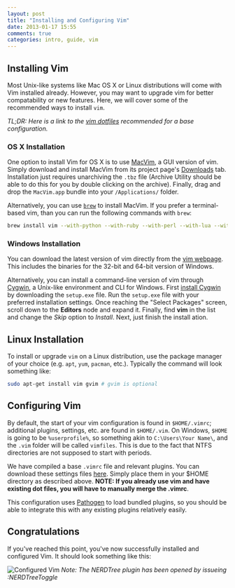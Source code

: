 ```yaml
---
layout: post
title: "Installing and Configuring Vim"
date: 2013-01-17 15:55
comments: true
categories: intro, guide, vim
---
```


## Installing Vim

Most Unix-like systems like Mac OS X or Linux distributions will come with Vim installed already. However, you may want to upgrade vim for better compatability or new features. Here, we will cover some of the recommended ways to install `vim`.

*TL;DR: Here is a link to the [vim dotfiles](https://www.dropbox.com/s/bka5j2rkobq0gxu/vimdotfiles.tgz) recommended for a base configuration.*

### OS X Installation

One option to install Vim for OS X is to use [MacVim](http://code.google.com/p/macvim/), a GUI version of vim. Simply download and install MacVim from its project page's [Downloads](http://code.google.com/p/macvim/downloads/list) tab. Installation just requires unarchiving the `.tbz` file (Archive Utility should be able to do this for you by double clicking on the archive). Finally, drag and drop the `MacVim.app` bundle into your `/Applications/` folder.

Alternatively, you can use [`brew`](http://mxcl.github.com/homebrew/) to install MacVim. If you prefer a terminal-based vim, than you can run the following commands with `brew`:

```bash
brew install vim --with-python --with-ruby --with-perl --with-lua --with-tcl
```

### Windows Installation

You can download the latest version of vim directly from the [vim webpage](http://www.vim.org/download.php#pc). This includes the binaries for the 32-bit and 64-bit version of Windows.

Alternatively, you can install a command-line version of vim through [Cygwin](http://www.cygwin.com/), a Unix-like environment and CLI for Windows. First [install Cygwin](http://cygwin.com/install.html) by downloading the `setup.exe` file. Run the `setup.exe` file with your preferred installation settings. Once reaching the "Select Packages" screen, scroll down to the **Editors** node and expand it. Finally, find **vim** in the list and change the *Skip* option to *Install*. Next, just finish the install ation.


## Linux Installation

To install or upgrade `vim` on a Linux distribution, use the package manager of your choice (e.g. `apt`, `yum`, `pacman`, etc.). Typically the command will look something like:

```bash
sudo apt-get install vim gvim # gvim is optional
```

## Configuring Vim

By default, the start of your vim configuration is found in `$HOME/.vimrc`; additional plugins, settings, etc. are found in `$HOME/.vim`. On Windows, `$HOME` is going to be `%userprofile%`, so something akin to `C:\Users\Your Name\`, and the `.vim` folder will be called `vimfiles`. This is due to the fact that NTFS directories are not supposed to start with periods.

We have compiled a base `.vimrc` file and relevant plugins. You can download these settings files [here](https://www.dropbox.com/s/bka5j2rkobq0gxu/vimdotfiles.tgz). Simply place them in your $HOME directory as described above. **NOTE: If you already use vim and have existing dot files, you will have to manually merge the .vimrc**.

This configuration uses [Pathogen](https://github.com/tpope/vim-pathogen) to load bundled plugins, so you should be able to integrate this with any existing plugins relatively easily.

## Congratulations

If you've reached this point, you've now successfully installed and configured Vim. It should look something like this:

![Configured Vim](/images/vim_finished.png)
*Note: The NERDTree plugin has been opened by issueing :NERDTreeToggle*
